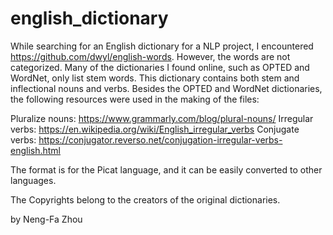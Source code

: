 # english_dictionary
While searching for an English dictionary for a NLP project, I encountered https://github.com/dwyl/english-words. However, the words are not categorized. Many of the dictionaries I found online, such as OPTED and WordNet, only list stem words. This dictionary contains both stem and inflectional nouns and verbs.  Besides the OPTED and WordNet dictionaries, the following resources were used in the making of the files:

Pluralize nouns:  https://www.grammarly.com/blog/plural-nouns/
Irregular verbs: https://en.wikipedia.org/wiki/English_irregular_verbs
Conjugate verbs: https://conjugator.reverso.net/conjugation-irregular-verbs-english.html

The format is for the Picat language, and it can be easily converted to other languages.

The Copyrights belong to the creators of the original dictionaries.

by Neng-Fa Zhou
